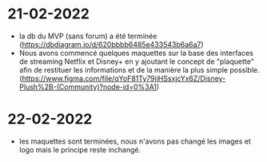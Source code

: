 # 21-02-2022
* la db du MVP (sans forum) a été terminée (https://dbdiagram.io/d/620bbbb6485e433543b6a6a7) </br>
* Nous avons commencé quelques maquettes sur la base des interfaces de streaming Netflix et Disney+ en y ajoutant le concept de "plaquette" afin de restituer les informations et de la manière la plus simple possible. (https://www.figma.com/file/qYoF81Ty79jiHSsxjcYx6Z/Disney-Plush%2B-(Community)?node-id=0%3A1)

# 22-02-2022
* les maquettes sont terminées, nous n'avons pas changé les images et logo mais le principe reste inchangé.
